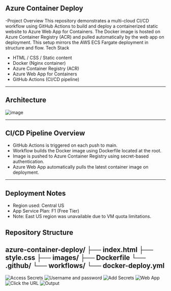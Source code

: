 ## Azure Container Deploy

-Project Overview
This repository demonstrates a multi-cloud CI/CD workflow using GitHub Actions to build and deploy a containerized static website to Azure Web App for Containers. The Docker image is hosted on Azure Container Registry (ACR) and pulled automatically by the web app on deployment. This setup mirrors the AWS ECS Fargate deployment in structure and flow.
Tech Stack
- HTML / CSS / Static content
- Docker (Nginx container)
- Azure Container Registry (ACR)
- Azure Web App for Containers
- GitHub Actions (CI/CD pipeline)
---

## Architecture
![image](https://github.com/user-attachments/assets/390105a7-73ed-4920-bf2b-5a55dfb8d1b1)

---
## CI/CD Pipeline Overview
- GitHub Actions is triggered on each push to main.
- Workflow builds the Docker image using Dockerfile located at the root.
- Image is pushed to Azure Container Registry using secret-based authentication.
- Azure Web App automatically pulls the latest container image on deployment.
  
---

## Deployment Notes
- Region used: Central US
- App Service Plan: F1 (Free Tier)
- Note: East US region was unavailable due to VM quota limitations.

## Repository Structure
azure-container-deploy/
├── index.html
├── style.css
├── images/
├── Dockerfile
└── .github/
    └── workflows/
        └── docker-deploy.yml
---

![Access Secrets](https://github.com/user-attachments/assets/98c722b2-a76b-4545-a7ea-ac17270a26e7)
![Username and password](https://github.com/user-attachments/assets/c8110afa-b760-43aa-b724-b4ff6c188bbc)
![Add Secrets](https://github.com/user-attachments/assets/51486af0-63e3-4fc5-98fd-ec094462d448)
![Web App](https://github.com/user-attachments/assets/41f8910f-7045-47c9-84d5-8036d910d6d9)
![Click the URL](https://github.com/user-attachments/assets/f621189f-e38b-4409-ab84-e0193f0ce21d)
![Output](https://github.com/user-attachments/assets/d429f72b-8124-4b80-b95c-c8805d47194f)













